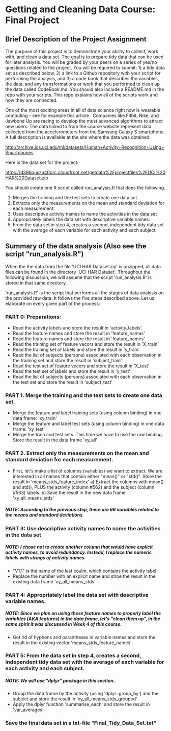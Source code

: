 # Getting and Cleaning Data Course: Final Project

## Brief Description of the Project Assignment

The purpose of this project is to demonstrate your ability to collect, work with, and clean a data set. The goal is to prepare tidy data that can be used for later analysis. You will be graded by your peers on a series of yes/no questions related to the project. You will be required to submit: 1) a tidy data set as described below, 2) a link to a Github repository with your script for performing the analysis, and 3) a code book that describes the variables, the data, and any transformations or work that you performed to clean up the data called CodeBook.md. You should also include a README.md in the repo with your scripts. This repo explains how all of the scripts work and how they are connected.

One of the most exciting areas in all of data science right now is wearable computing - see for example this article . Companies like Fitbit, Nike, and Jawbone Up are racing to develop the most advanced algorithms to attract new users. The data linked to from the course website represent data collected from the accelerometers from the Samsung Galaxy S smartphone. A full description is available at the site where the data was obtained:

http://archive.ics.uci.edu/ml/datasets/Human+Activity+Recognition+Using+Smartphones

Here is the data set for the project:

https://d396qusza40orc.cloudfront.net/getdata%2Fprojectfiles%2FUCI%20HAR%20Dataset.zip

You should create one R script called run_analysis.R that does the following.

1. Merges the training and the test sets to create one data set.
2. Extracts only the measurements on the mean and standard deviation for each measurement.
3. Uses descriptive activity names to name the activities in the data set
4. Appropriately labels the data set with descriptive variable names.
5. From the data set in step 4, creates a second, independent tidy data set with the average of each variable for each activity and each subject.

## Summary of the data analysis (Also see the script "run_analysis.R")

When the the data from the file 'UCI HAR Dataset.zip' is unzipped, all data files can be found in the directory 'UCI HAR Dataset'. Throughout the following discussion, we will assume that the script 'run_analysis.R' is stored in that same directory.

'run_analysis.R' is the script that performs all the stages of data analysis on the provided raw data. It follows the five steps described above. Let us elaborate on every given part of the process:

### PART 0: Preparations:

* Read the activity labels and store the result in 'activity_labels'.
* Read the feature names and store the result in 'feature_names'
* Read the feature names and store the result in 'feature_names'
* Read the training set of feature vecors and store the result in 'X_train'
* Read the training set of labels and store the result in 'y_train'
* Read the list of subjects (persons) associated with each observation in the training set and store the result in 'subject_train'
* Read the test set of feature vecors and store the result in 'X_test'
* Read the test set of labels and store the result in 'y_test'
* Read the list of subjects (persons) associated with each observation in the test set and store the result in 'subject_test'

### PART 1. Merge the training and the test sets to create one data set.

* Merge the feature and label training sets (using column binding) in one data frame: 'xy_train'
* Merge the feature and label test sets (using column binding) in one data frame: 'xy_test'
* Merge the train and test sets. This time we have to use the row binding. Store the result in the data frame 'xy_all'

### PART 2. Extract only the measurements on the mean and  standard deviation for each measurement.

* First, let's make a list of columns (variables) we want to extract. We are interested in all names that contain either "mean()" or "std()". Store the result in 'means_stds_feature_index'
a) Extract the columns with mean() and std(), PLUS the activity (column #562) and the subject (column #563) labels.
b) Save the result in the new data frame 'xy_all_means_stds'

##### NOTE: According to the previous step, there are 66 variables related to the means and standard deviations.

### PART 3: Use descriptive activity names to name the activities in the data set

##### NOTE: I chose not to create another column that would have explicit activity names, to avoid redundancy. Instead, I replace the numeric labels with strings of activity names.

* "V1.1" is the name of the last coulm, which contains the activity label
* Replace the number with an explicit name and stroe the result in the existing data frame 'xy_all_means_stds'

### PART 4: Appropriately label the data set with descriptive variable names.

##### NOTE:  Since we plan on using these feature names to properly label the variables (AKA features) in the data frame, let's "clean them up", in the same spirit it was discussed in Week 4 of this course.

* Get rid of hyphens and parantheses in variable names and store the result in the existing vector 'means_stds_feature_names'

### PART 5: From the data set in step 4, creates a second, independent tidy data set with the average of each variable for each activity and each subject.

##### NOTE:  We will use "dplyr" package in this section.

* Group the data frame by the activity (using 'dplyr::group_by') and the subject and store the result in 'xy_all_means_stds_grouped'
* Apply the dplyr function 'summarise_each' and store the result in 'var_averages'

### Save the final data set in a txt-file "Final_Tidy_Data_Set.txt"